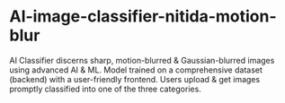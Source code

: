# AI-image-classifier-nitida-motion-blur
AI Classifier discerns sharp, motion-blurred &amp; Gaussian-blurred images using advanced AI &amp; ML. Model trained on a comprehensive dataset (backend) with a user-friendly frontend. Users upload &amp; get images promptly classified into one of the three categories.

